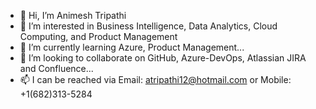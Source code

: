 - 👋 Hi, I’m Animesh Tripathi
- 👀 I’m interested in Business Intelligence, Data Analytics, Cloud Computing, and Product Management
- 🌱 I’m currently learning Azure, Product Management...
- 💞️ I’m looking to collaborate on GitHub, Azure-DevOps, Atlassian JIRA and Confluence...
- 📫 I can be reached via Email: atripathi12@hotmail.com or Mobile: +1(682)313-5284

<!---
animeshtripathi1294/animeshtripathi1294 is a ✨ special ✨ repository because its `README.md` (this file) appears on your GitHub profile.
You can click the Preview link to take a look at your changes.
--->
